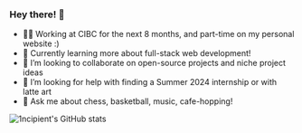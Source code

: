 ### Hey there! 👋

<!--
**1ncipient/1ncipient** is a ✨ _special_ ✨ repository because its `README.md` (this file) appears on your GitHub profile.

Here are some ideas to get you started:

- 🔭 I’m currently working on ...
- 🌱 I’m currently learning ...
- 👯 I’m looking to collaborate on ...
- 🤔 I’m looking for help with ...
- 💬 Ask me about ...
- 📫 How to reach me: ...
- 😄 Pronouns: ...
- ⚡ Fun fact: ...
-->
- 👨‍💻 Working at CIBC for the next 8 months, and part-time on my personal website :)
- 🌱 Currently learning more about full-stack web development!
- 👯 I’m looking to collaborate on open-source projects and niche project ideas
- 🤔 I’m looking for help with finding a Summer 2024 internship or with latte art
- 💬 Ask me about chess, basketball, music, cafe-hopping!

![1ncipient's GitHub stats](https://github-readme-stats.zohan.tech/api?username=1ncipient&show_icons=true&theme=transparent)

